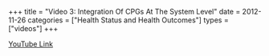 +++
title = "Video 3: Integration Of CPGs At The System Level"
date = 2012-11-26
categories = ["Health Status and Health Outcomes"]
types = ["videos"]
+++

[YouTube Link](https://www.youtube.com/watch?v=-PPdXmVYUt0)

